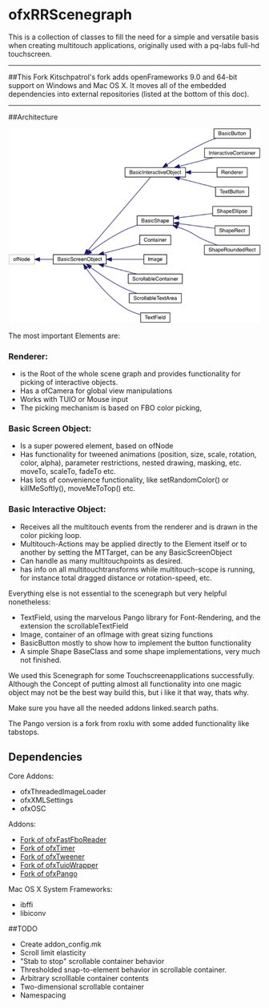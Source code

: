 # ofxRRScenegraph

This is a collection of classes to fill the need for a simple and versatile basis when creating multitouch applications, originally used with a pq-labs full-hd touchscreen. 

-----

##This Fork
Kitschpatrol's fork adds openFrameworks 9.0 and 64-bit support on Windows and Mac OS X. It moves all of the embedded dependencies into external repositories (listed at the bottom of this doc).


-----

##Architecture

<img src="class_diagram.png" />

The most important Elements are:
 
### Renderer:
- is the Root of the whole scene graph and provides functionality for picking of interactive objects. 
- Has a ofCamera for global view manipulations
- Works with TUIO or Mouse input
- The picking mechanism is based on FBO color picking, 

### Basic Screen Object:
- Is a super powered element, based on ofNode
- Has functionality for tweened animations (position, size, scale, rotation, color, alpha), parameter restrictions, nested drawing, masking, etc. moveTo, scaleTo, fadeTo etc.
- Has lots of convenience functionality, like setRandomColor() or killMeSoftly(), moveMeToTop() etc. 

### Basic Interactive Object:
- Receives all the multitouch events from the renderer and is drawn in the color picking loop.
- Multitouch-Actions may be applied directly to the Element itself or to another by setting the MTTarget, can be any BasicScreenObject
- Can handle as many multitouchpoints as desired. 
- has info on all multitouchtransforms while multitouch-scope is running, for instance total dragged distance or rotation-speed, etc. 

Everything else is not essential to the scenegraph but very helpful nonetheless:

- TextField, using the marvelous Pango library for Font-Rendering, and the extension the scrollableTextField
- Image, container of an ofImage with great sizing functions
- BasicButton mostly to show how to implement the button functionality
- A simple Shape BaseClass and some shape implementations, very much not finished.

We used this Scenegraph for some Touchscreenapplications successfully. Although the Concept of putting almost all functionality into one magic object may not be the best way build this, but i like it that way, thats why.

Make sure you have all the needed addons linked.search paths.
 
The Pango version is a fork from roxlu with some added functionality like tabstops.


## Dependencies

Core Addons:

- ofxThreadedImageLoader
- ofxXMLSettings
- ofxOSC

Addons:

- [Fork of ofxFastFboReader](https://github.com/kitschpatrol/ofxFastFboReader)
- [Fork of ofxTimer](https://github.com/kitschpatrol/ofxTimer)
- [Fork of ofxTweener](https://github.com/kitschpatrol/ofxTweener)
- [Fork of ofxTuioWrapper](https://github.com/kitschpatrol/ofxTuioWrapper)
- [Fork of ofxPango](https://github.com/kitschpatrol/ofxPango)

Mac OS X System Frameworks:

- ibffi
- libiconv

##TODO

- Create addon_config.mk
- Scroll limit elasticity
- "Stab to stop" scrollable container behavior
- Thresholded snap-to-element behavior in scrollable container.
- Arbitrary scrolllable container contents
- Two-dimensional scrollable container
- Namespacing




